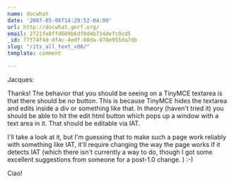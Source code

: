 ```yaml
---
name: docwhat
date: '2007-05-06T14:29:52-04:00'
url: http://docwhat.gerf.org/
email: 2721fe8ffd609b6df0d4b734defc9cd5
_id: 77f74f4d-df4c-4edf-80da-070e955da7db
slug: "/its_all_text_v06/"
template: comment

---
```


Jacques:

Thanks!  The behavior that you should be seeing on a TinyMCE textarea is that there should be *no* button.  This is because TinyMCE hides the textarea and edits inside a div or something like that.  In theory (haven't tried it) you should be able to hit the edit html button which pops up a window with a text area in it.  That should be editable via IAT.

I'll take a look at it, but I'm guessing that to make such a page work reliably with something like IAT, it'll require changing the way the page works if it detects IAT (which there isn't currently a way to do, though I got some excellent suggestions from someone for a post-1.0 change. )  :-)

Ciao!
